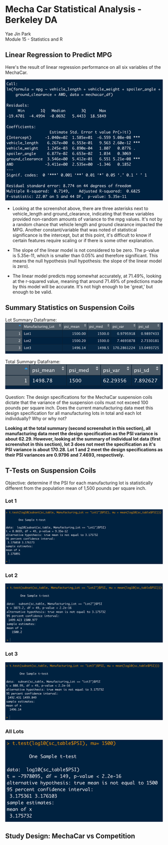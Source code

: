 # Mecha Car Statistical Analysis - Berkeley DA
Yae Jin Park\
Module 15 - Statistics and R

## Linear Regression to Predict MPG

Here's the result of linear regression performance on all six variables of the MechaCar.

![LM](https://github.com/yaejinpark/mechaCar_statistical_analysis/blob/main/resources/d1.png)

* Looking at the screenshot above, there are three asterisks next to vehicle_length and ground_clearance, indicating that these variables provided non-random amounts of variance to the mpg values. It's not by a random chance that vehicle length and ground clearance impacted the MPG. Another constant/variable that was noted of statistical significance is the intercept, but at this point, it's difficult to know if certain features require scaling or if there is some other explanation.

* The slope of the linear model is not considered to be zero. The p-value is 5.35e-11, which is smaller than 0.05% and therefore significant. This means the null hypothesis (null hypothesis: the slope of the linear model is zero).

* The linear model predicts mpg somewhat accurately, at 71.49%, looking at the r-squared value, meaning that around 71.49% of predictions made by this model will be accurate. It's not high enough to be 'great,' but enough to be valid.

## Summary Statistics on Suspension Coils

Lot Summary Dataframe:
![Lot Summary](https://github.com/yaejinpark/mechaCar_statistical_analysis/blob/main/resources/d2-lot_summary.png)

Total Summary Dataframe:
![Total Summary](https://github.com/yaejinpark/mechaCar_statistical_analysis/blob/main/resources/d2-total_summary.png)

Question: The design specifications for the MechaCar suspension coils dictate that the variance of the suspension coils must not exceed 100 pounds per square inch. Does the current manufacturing data meet this design specification for all manufacturing lots in total and each lot individually? Why or why not?

**Looking at the total summary (second screenshot in this section), all manufacturing data meet the design specification as the PSI variance is about 62.29. However, looking at the summary of individual lot data (first screenshot in this section), lot 3 does not meet the specification as it's PSI variance is about 170.28. Lot 1 and 2 meet the design specifications as their PSI variances are 0.9796 and 7.4693, respectively.**

## T-Tests on Suspension Coils
Objective: determine if the PSI for each manufacturing lot is statistically different from the population mean of 1,500 pounds per square inch.

### Lot 1
![Lot 1](https://github.com/yaejinpark/mechaCar_statistical_analysis/blob/main/resources/d3-ttest_lot1.png)

### Lot 2
![Lot 2](https://github.com/yaejinpark/mechaCar_statistical_analysis/blob/main/resources/d3-ttest_lot2.png)

### Lot 3
![Lot 3](https://github.com/yaejinpark/mechaCar_statistical_analysis/blob/main/resources/d3-ttest_lot3.png)

### All Lots
![All Lots](https://github.com/yaejinpark/mechaCar_statistical_analysis/blob/main/resources/d3-ttest.png)

## Study Design: MechaCar vs Competition